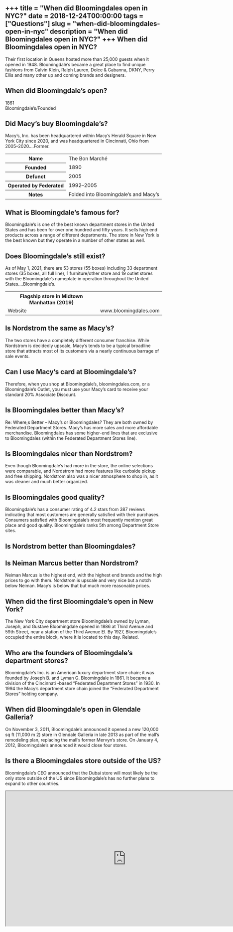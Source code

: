 +++
title = "When did Bloomingdales open in NYC?"
date = 2018-12-24T00:00:00
tags = ["Questions"]
slug = "when-did-bloomingdales-open-in-nyc"
description = "When did Bloomingdales open in NYC?"
+++
When did Bloomingdales open in NYC?
-----------------------------------

Their first location in Queens hosted more than 25,000 guests when it opened in 1948. Bloomingdale’s became a great place to find unique fashions from Calvin Klein, Ralph Lauren, Dolce &amp; Gabanna, DKNY, Perry Ellis and many other up and coming brands and designers.

When did Bloomingdale’s open?
-----------------------------

1861  
Bloomingdale’s/Founded

Did Macy’s buy Bloomingdale’s?
------------------------------

Macy’s, Inc. has been headquartered within Macy’s Herald Square in New York City since 2020, and was headquartered in Cincinnati, Ohio from 2005–2020….Former.

<table><tr><th>Name</th><td>The Bon Marché</td></tr><tr><th>Founded</th><td>1890</td></tr><tr><th>Defunct</th><td>2005</td></tr><tr><th>Operated by Federated</th><td>1992–2005</td></tr><tr><th>Notes</th><td>Folded into Bloomingdale’s and Macy’s</td></tr></table>

What is Bloomingdale’s famous for?
----------------------------------

Bloomingdale’s is one of the best known department stores in the United States and has been for over one hundred and fifty years. It sells high end products across a range of different departments. The store in New York is the best known but they operate in a number of other states as well.

Does Bloomingdale’s still exist?
--------------------------------

As of May 1, 2021, there are 53 stores (55 boxes) including 33 department stores (35 boxes, all full line), 1 furniture/other store and 19 outlet stores with the Bloomingdale’s nameplate in operation throughout the United States….Bloomingdale’s.

<table><tr><th>Flagship store in Midtown Manhattan (2019)</th></tr><tr><td>Website</td><td>www.bloomingdales.com</td></tr></table>

Is Nordstrom the same as Macy’s?
--------------------------------

The two stores have a completely different consumer franchise. While Nordstrom is decidedly upscale, Macy’s tends to be a typical broadline store that attracts most of its customers via a nearly continuous barrage of sale events.

Can I use Macy’s card at Bloomingdale’s?
----------------------------------------

Therefore, when you shop at Bloomingdale’s, bloomingdales.com, or a Bloomingdale’s Outlet, you must use your Macy’s card to receive your standard 20% Associate Discount.

Is Bloomingdales better than Macy’s?
------------------------------------

Re: Where;s Better – Macy’s or Bloomingdales? They are both owned by Federated Department Stores. Macy’s has more sales and more affordable merchandise. Bloomingdales has some higher-end lines that are exclusive to Bloomingdales (within the Federated Department Stores line).

Is Bloomingdales nicer than Nordstrom?
--------------------------------------

Even though Bloomingdale’s had more in the store, the online selections were comparable, and Nordstrom had more features like curbside pickup and free shipping. Nordstrom also was a nicer atmosphere to shop in, as it was cleaner and much better organized.

Is Bloomingdales good quality?
------------------------------

Bloomingdale’s has a consumer rating of 4.2 stars from 387 reviews indicating that most customers are generally satisfied with their purchases. Consumers satisfied with Bloomingdale’s most frequently mention great place and good quality. Bloomingdale’s ranks 5th among Department Store sites.

Is Nordstrom better than Bloomingdales?
---------------------------------------

Is Neiman Marcus better than Nordstrom?
---------------------------------------

Neiman Marcus is the highest end, with the highest end brands and the high prices to go with them. Nordstrom is upscale and very nice but a notch below Neiman. Macy’s is below that but much more reasonable prices.

When did the first Bloomingdale’s open in New York?
---------------------------------------------------

The New York City department store Bloomingdale’s owned by Lyman, Joseph, and Gustave Bloomingdale opened in 1886 at Third Avenue and 59th Street, near a station of the Third Avenue El. By 1927, Bloomingdale’s occupied the entire block, where it is located to this day. Related.

Who are the founders of Bloomingdale’s department stores?
---------------------------------------------------------

Bloomingdale’s Inc. is an American luxury department store chain; it was founded by Joseph B. and Lyman G. Bloomingdale in 1861. It became a division of the Cincinnati -based “Federated Department Stores” in 1930. In 1994 the Macy’s department store chain joined the “Federated Department Stores” holding company.

When did Bloomingdale’s open in Glendale Galleria?
--------------------------------------------------

On November 3, 2011, Bloomingdale’s announced it opened a new 120,000 sq ft (11,000 m 2) store in Glendale Galleria in late 2013 as part of the mall’s remodeling plan, replacing the mall’s former Mervyn’s store. On January 4, 2012, Bloomingdale’s announced it would close four stores.

Is there a Bloomingdales store outside of the US?
-------------------------------------------------

Bloomingdale’s CEO announced that the Dubai store will most likely be the only store outside of the US since Bloomingdale’s has no further plans to expand to other countries.

<iframe allow="accelerometer; autoplay; clipboard-write; encrypted-media; gyroscope; picture-in-picture" allowfullscreen="" class="__youtube_prefs__  epyt-is-override  no-lazyload" data-no-lazy="1" data-origheight="433" data-origwidth="770" data-skipgform_ajax_framebjll="" height="433" id="_ytid_99174" loading="lazy" src="https://www.youtube.com/embed/KzYl3s3_jHk?enablejsapi=1&autoplay=0&cc_load_policy=0&cc_lang_pref=&iv_load_policy=1&loop=0&modestbranding=0&rel=1&fs=1&playsinline=0&autohide=2&theme=dark&color=red&controls=1&" title="YouTube player" width="770"></iframe>